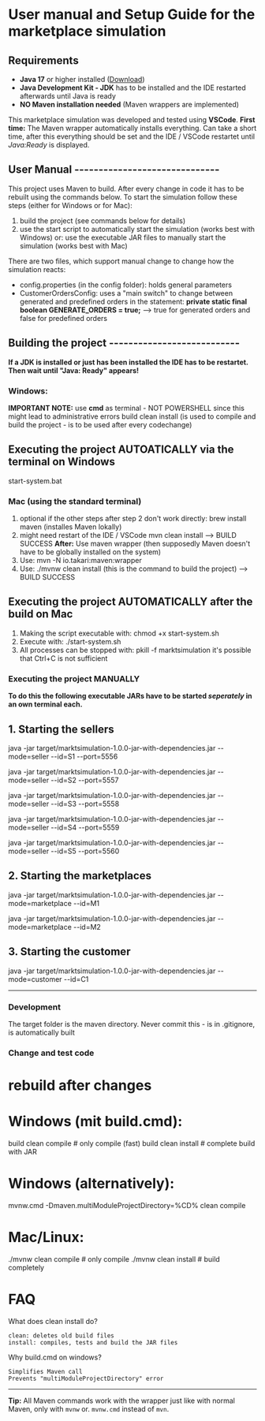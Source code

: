 # User manual and Setup Guide for the marketplace simulation

## Requirements
- **Java 17** or higher installed ([Download](https://adoptium.net/))
- **Java Development Kit - JDK** has to be installed and the IDE restarted afterwards until Java is ready
- **NO Maven installation needed** (Maven wrappers are implemented)

This marketplace simulation was developed and tested using **VSCode**.
**First time:** The Maven wrapper automatically installs everything. Can take a short time, after this everything should be set and the IDE / VSCode restartet until *Java:Ready* is displayed.

## User Manual ------------------------------
This project uses Maven to build. After every change in code it has to be rebuilt using the commands below.
To start the simulation follow these steps (either for Windows or for Mac):
1. build the project (see commands below for details)
2. use the start script to automatically start the simulation (works best with Windows)
    or:
    use the executable JAR files to manually start the simulation (works best with Mac)

There are two files, which support manual change to change how the simulation reacts: 
- config.properties (in the config folder): holds general parameters
- CustomerOrdersConfig: uses a "main switch" to change between generated and predefined orders in the statement:
     **private static final boolean GENERATE_ORDERS = true;** --> true for generated orders and false for predefined orders

## Building the project ---------------------------
**If a JDK is installed or just has been installed the IDE has to be restartet. Then wait until "Java: Ready" appears!**
### Windows:
**IMPORTANT NOTE:**  use **cmd** as terminal - NOT POWERSHELL since this might lead to administrative errors
build clean install
    (is used to compile and build the project - is to be used after every codechange)
## Executing the project AUTOATICALLY via the terminal on Windows
start-system.bat

### Mac (using the standard terminal)
1. optional if the other steps after step 2 don't work directly:
brew install maven 
    (installes Maven lokally)
2. might need restart of the IDE / VSCode
mvn clean install 
    --> BUILD SUCCESS
**After:**
Use maven wrapper (then supposedly Maven doesn't have to be globally installed on the system)
1. Use:
mvn -N io.takari:maven:wrapper
2. Use:
./mvnw clean install
    (this is the command to build the project)
--> BUILD SUCCESS
## Executing the project AUTOMATICALLY after the build on Mac
1. Making the script executable with: 
chmod +x start-system.sh
2. Execute with:
./start-system.sh
3. All processes can be stopped with:
pkill -f marktsimulation 
    it's possible that Ctrl+C is not sufficient

### Executing the project MANUALLY
**To do this the following executable JARs have to be started *seperately* in an own terminal each.**
## 1. Starting the sellers
java -jar target/marktsimulation-1.0.0-jar-with-dependencies.jar --mode=seller --id=S1 --port=5556
 
java -jar target/marktsimulation-1.0.0-jar-with-dependencies.jar --mode=seller --id=S2 --port=5557
 
java -jar target/marktsimulation-1.0.0-jar-with-dependencies.jar --mode=seller --id=S3 --port=5558
 
java -jar target/marktsimulation-1.0.0-jar-with-dependencies.jar --mode=seller --id=S4 --port=5559
 
java -jar target/marktsimulation-1.0.0-jar-with-dependencies.jar --mode=seller --id=S5 --port=5560

## 2. Starting the marketplaces
java -jar target/marktsimulation-1.0.0-jar-with-dependencies.jar --mode=marketplace --id=M1
 
java -jar target/marktsimulation-1.0.0-jar-with-dependencies.jar --mode=marketplace --id=M2

## 3. Starting the customer
java -jar target/marktsimulation-1.0.0-jar-with-dependencies.jar --mode=customer --id=C1


------------------------------


### Development

The target folder is the maven directory.
Never commit this - is in .gitignore, is automatically built

### Change and test code
# rebuild after changes

# Windows (mit build.cmd):
build clean compile     # only compile (fast)
build clean install     # complete build with JAR

# Windows (alternatively):
mvnw.cmd -Dmaven.multiModuleProjectDirectory=%CD% clean compile

# Mac/Linux:
./mvnw clean compile     # only compile
./mvnw clean install     # build completely

# FAQ
What does clean install do?

    clean: deletes old build files
    install: compiles, tests and build the JAR files

Why build.cmd on windows?

    Simplifies Maven call
    Prevents "multiModuleProjectDirectory" error

---
**Tip:** All Maven commands work with the wrapper just like with normal Maven, only with `mvnw` or. `mvnw.cmd` instead of `mvn`.